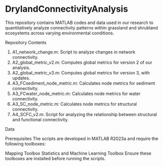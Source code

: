 # DrylandConnectivityAnalysis
This repository contains MATLAB codes and data used in our research to quantitatively analyze connectivity patterns within grassland and shrubland ecosystems across varying environmental conditions.

Repository Contents
1. A1_network_change.m: Script to analyze changes in network connectivity.
2. A2_global_metric_v2.m: Computes global metrics for version 2 of our analysis.
3. A2_global_metric_v3.m: Computes global metrics for version 3, with updates.
4. A3_FCsediment_node_metric.m: Calculates node metrics for sediment connectivity.
5. A3_FCwater_node_metric.m: Calculates node metrics for water connectivity.
6. A3_SC_node_metric.m: Calculates node metrics for structural connectivity.
7. A4_SCFC_v2.m: Script for analyzing the relationship between structural and functional connectivity.

Data

Prerequisites
The scripts are developed in MATLAB R2023a and require the following toolboxes:

Mapping Toolbox
Statistics and Machine Learning Toolbox
Ensure these toolboxes are installed before running the scripts.
